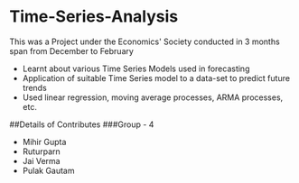 # Time-Series-Analysis

This was a Project under the Economics' Society conducted in 3 months span from December to February 
- Learnt about various Time Series Models used in forecasting 
- Application of suitable Time Series model to a data-set to predict future trends
- Used linear regression, moving average processes, ARMA processes, etc.

##Details of Contributes
###Group - 4
- Mihir Gupta
- Ruturparn
- Jai Verma
- Pulak Gautam
